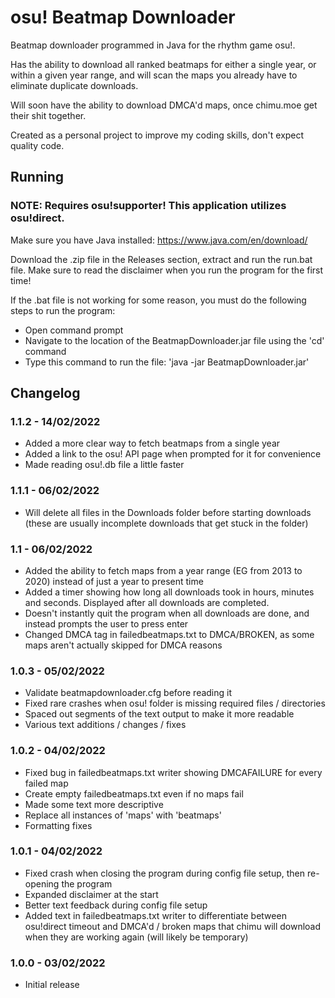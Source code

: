 osu! Beatmap Downloader
=====

Beatmap downloader programmed in Java for the rhythm game osu!.

Has the ability to download all ranked beatmaps for either a single year, or within a given year range, and will scan the maps you already have to eliminate duplicate downloads.

Will soon have the ability to download DMCA'd maps, once chimu.moe get their shit together.

Created as a personal project to improve my coding skills, don't expect quality code.

## Running

### NOTE: Requires osu!supporter! This application utilizes osu!direct.

Make sure you have Java installed: https://www.java.com/en/download/

Download the .zip file in the Releases section, extract and run the run.bat file.
Make sure to read the disclaimer when you run the program for the first time!

If the .bat file is not working for some reason, you must do the following steps to run the program:
- Open command prompt
- Navigate to the location of the BeatmapDownloader.jar file using the 'cd' command
- Type this command to run the file: 'java -jar BeatmapDownloader.jar'

## Changelog

### 1.1.2 - 14/02/2022

- Added a more clear way to fetch beatmaps from a single year
- Added a link to the osu! API page when prompted for it for convenience
- Made reading osu!.db file a little faster

### 1.1.1 - 06/02/2022

- Will delete all files in the Downloads folder before starting downloads (these are usually incomplete downloads that get stuck in the folder)

### 1.1 - 06/02/2022

- Added the ability to fetch maps from a year range (EG from 2013 to 2020) instead of just a year to present time
- Added a timer showing how long all downloads took in hours, minutes and seconds. Displayed after all downloads are completed.
- Doesn't instantly quit the program when all downloads are done, and instead prompts the user to press enter
- Changed DMCA tag in failedbeatmaps.txt to DMCA/BROKEN, as some maps aren't actually skipped for DMCA reasons

### 1.0.3 - 05/02/2022

- Validate beatmapdownloader.cfg before reading it
- Fixed rare crashes when osu! folder is missing required files / directories
- Spaced out segments of the text output to make it more readable
- Various text additions / changes / fixes

### 1.0.2 - 04/02/2022

- Fixed bug in failedbeatmaps.txt writer showing DMCAFAILURE for every failed map
- Create empty failedbeatmaps.txt even if no maps fail
- Made some text more descriptive
- Replace all instances of 'maps' with 'beatmaps'
- Formatting fixes

### 1.0.1 - 04/02/2022

- Fixed crash when closing the program during config file setup, then re-opening the program
- Expanded disclaimer at the start
- Better text feedback during config file setup
- Added text in failedbeatmaps.txt writer to differentiate between osu!direct timeout and DMCA'd / broken maps that chimu will download when they are working again (will likely be temporary)

### 1.0.0 - 03/02/2022

- Initial release
